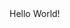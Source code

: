 <html>

 <head>
	<title>
		First Web Page
	</title>
 </head>

 <body>
	Hello World!
 </body>

</html>
